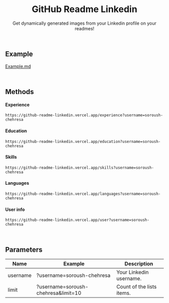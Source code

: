 <div align="center">

# GitHub Readme Linkedin
Get dynamically generated images from your Linkedin profile on your readmes!

</div>

<br>

## Example
[Example.md](/Example.md)

<br>

## Methods

#### Experience
```MD
https://github-readme-linkedin.vercel.app/experience?username=soroush-chehresa
```
#### Education
```MD
https://github-readme-linkedin.vercel.app/education?username=soroush-chehresa
```
#### Skills
```MD
https://github-readme-linkedin.vercel.app/skills?username=soroush-chehresa
```
#### Languages
```MD
https://github-readme-linkedin.vercel.app/languages?username=soroush-chehresa
```
#### User info
```MD
https://github-readme-linkedin.vercel.app/user?username=soroush-chehresa
```
<br>

## Parameters
|    Name    |               Example               |        Description         |
| ---------- | ----------------------------------- | -------------------------- |
| username   | ?username=soroush-chehresa          | Your Linkedin username.    |
| limit      | ?username=soroush-chehresa&limit=10 | Count of the lists items.  |
